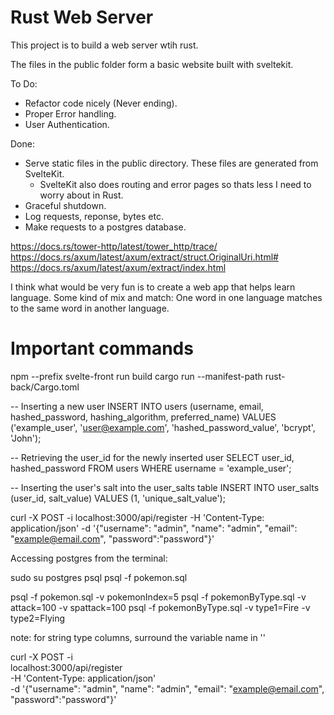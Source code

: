 # Rust Web Server

This project is to build a web server wtih rust.

The files in the public folder form a basic website built with sveltekit.

To Do:

- Refactor code nicely (Never ending).
- Proper Error handling.
- User Authentication.

Done:

- Serve static files in the public directory. These files are generated from SvelteKit.
  - SvelteKit also does routing and error pages so thats less I need to worry about in Rust.
- Graceful shutdown.
- Log requests, reponse, bytes etc.
- Make requests to a postgres database.

https://docs.rs/tower-http/latest/tower_http/trace/
https://docs.rs/axum/latest/axum/extract/struct.OriginalUri.html#
https://docs.rs/axum/latest/axum/extract/index.html

I think what would be very fun is to create a web app that helps learn language. Some kind of mix and match: One word in one language matches to the same word in another language.

# Important commands

npm --prefix svelte-front run build
cargo run --manifest-path rust-back/Cargo.toml

<!--
DROP TABLE pokemon;

CREATE TABLE pokemon (
  PokedexNumber INT,
  Name VARCHAR(255),
  Form VARCHAR(255),
  Type1 VARCHAR(255),
  Type2 VARCHAR(255),
  Ability1 VARCHAR(255),
  Ability2 VARCHAR(255),
  HiddenAbility VARCHAR(255),
  HP INT,
  Att INT,
  Def INT,
  SpA INT,
  SpD INT,
  Spe INT,
  Height REAL,
  Weight REAL,
  PokemonImageFilename VARCHAR(255)
  );

\COPY pokemon FROM 'PokemonStats.csv' WITH (FORMAT csv, HEADER true);
-->

<!-- CREATE TABLE users (
    user_id SERIAL PRIMARY KEY,
    username VARCHAR(50) UNIQUE NOT NULL,
    email VARCHAR(100) UNIQUE NOT NULL,
    hashed_password VARCHAR(255) NOT NULL,
    date_registered TIMESTAMP DEFAULT CURRENT_TIMESTAMP,
    account_status VARCHAR(20) DEFAULT 'active',
    preferred_name VARCHAR(50)
); -->

<!-- CREATE TABLE user_salts (
    user_id SERIAL PRIMARY KEY,
    salt_value VARCHAR(255) NOT NULL,
    FOREIGN KEY (user_id) REFERENCES users (user_id) ON DELETE CASCADE
); -->

<!-- CREATE TABLE user_peppers (
    user_id SERIAL PRIMARY KEY,
    pepper_value VARCHAR(255) NOT NULL,
    FOREIGN KEY (user_id) REFERENCES users (user_id) ON DELETE CASCADE
); -->

-- Inserting a new user
INSERT INTO users (username, email, hashed_password, hashing_algorithm, preferred_name)
VALUES ('example_user', 'user@example.com', 'hashed_password_value', 'bcrypt', 'John');

-- Retrieving the user_id for the newly inserted user
SELECT user_id, hashed_password FROM users WHERE username = 'example_user';

-- Inserting the user's salt into the user_salts table
INSERT INTO user_salts (user_id, salt_value) VALUES (1, 'unique_salt_value');

curl -X POST -i localhost:3000/api/register -H 'Content-Type: application/json' -d '{"username": "admin", "name": "admin", "email": "example@email.com", "password":"password"}'

Accessing postgres from the terminal:

sudo su postgres
psql
psql -f pokemon.sql

psql -f pokemon.sql -v pokemonIndex=5
psql -f pokemonByType.sql -v attack=100 -v spattack=100
psql -f pokemonByType.sql -v type1=Fire -v type2=Flying

note: for string type columns, surround the variable name in ''

curl -X POST -i \
 localhost:3000/api/register \
 -H 'Content-Type: application/json' \
 -d '{"username": "admin", "name": "admin", "email": "example@email.com", "password":"password"}'
